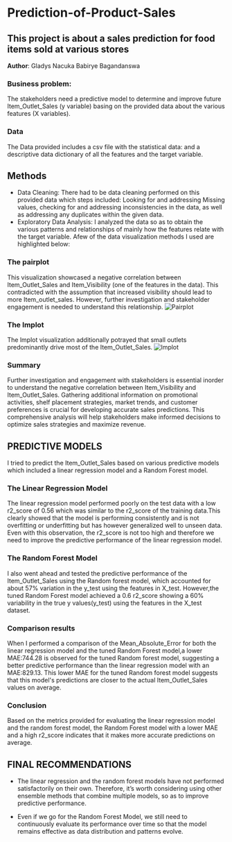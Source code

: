 # Prediction-of-Product-Sales
## This project is about a sales prediction for food items sold at various stores

**Author**: Gladys Nacuka Babirye Bagandanswa

### Business problem:
The stakeholders need a predictive model to determine and improve future Item_Outlet_Sales (y variable) basing on the provided data about the various features (X variables).

### Data
The Data provided includes a csv file with the statistical data:
and a descriptive data dictionary of all the features and the target variable.

## Methods
 - Data Cleaning: There had to be data cleaning performed on this provided data which steps included: Looking for and addressing Missing values, checking for and addressing inconsistencies in the data, as well as addressing any duplicates within the given data.
 - Exploratory Data Analysis: I analyzed the data so as to obtain the various patterns and relationships of mainly how the features relate with the target variable. Afew of the data visualization methods I used are highlighted below:
   
 ### The pairplot 
This visualization showcased a negative correlation between Item_Outlet_Sales and Item_Visibility (one of the features in the data). This contradicted with the assumption that increased visibility should lead to more Item_outlet_sales. However, further investigation and stakeholder engagement is needed to understand this relationship.
![Pairplot](https://github.com/gladysbabs/Prediction-of-Product-Sales/assets/162020572/ade1900a-210e-41f8-919c-774c213d0c4e)

### The lmplot
The lmplot visualization additionally potrayed that small outlets predominantly drive most of the Item_Outlet_Sales.
![lmplot](https://github.com/gladysbabs/Prediction-of-Product-Sales/assets/162020572/c132f8b0-dcc0-43d3-8d58-ca60171a96bc)

### Summary
Further investigation and engagement with stakeholders is essential inorder to understand the negative correlation between Item_Visibility and Item_Outlet_Sales. Gathering additional information on promotional activities, shelf placement strategies, market trends, and customer preferences is crucial for developing accurate sales predictions. This comprehensive analysis will help stakeholders make informed decisions to optimize sales strategies and maximize revenue.

## PREDICTIVE MODELS
I tried to predict the Item_Outlet_Sales based on various predictive models which included a linear regression model and a Random Forest model. 

### The Linear Regression Model
The linear regression model performed poorly on the test data with a low r2_score of 0.56 which was similar to the r2_score of the training data.This clearly showed that the model is performing consistently and is not overfitting or underfitting but has however generalized well to unseen data. Even with this observation, the r2_score is not too high and therefore we need to improve the predictive performance of the linear regression model.

### The Random Forest Model
I also went ahead and tested the predictive performance of the Item_Outlet_Sales using the Random forest model, which accounted for about 57% variation in the y_test using the features in X_test. However,the tuned Random Forest model achieved a 0.6 r2_score showing a 60% variability in the true y values(y_test) using the features in the X_test dataset. 

### Comparison results
When I performed a comparison of the Mean_Absolute_Error for both the linear regression model and the tuned Random Forest model,a lower MAE:744.28 is observed for the tuned Random forest model, suggesting a better predictive performance than the linear regression model with an MAE:829.13. This lower MAE for the tuned Random forest model suggests that this model's predictions are closer to the actual Item_Outlet_Sales values on average.

### Conclusion
Based on the metrics provided for evaluating the linear regression model and the random forest model, the Random Forest model with a lower MAE and a high r2_score indicates that it makes more accurate predictions on average.

## FINAL RECOMMENDATIONS

- The linear regression and the random forest models have not performed satisfactorily on their own. Therefore, it’s worth considering using other ensemble methods that combine multiple models, so as to improve predictive performance.

- Even if we go for the Random Forest Model, we still need to continuously evaluate its performance over time so that the model remains effective as data distribution and patterns evolve.
